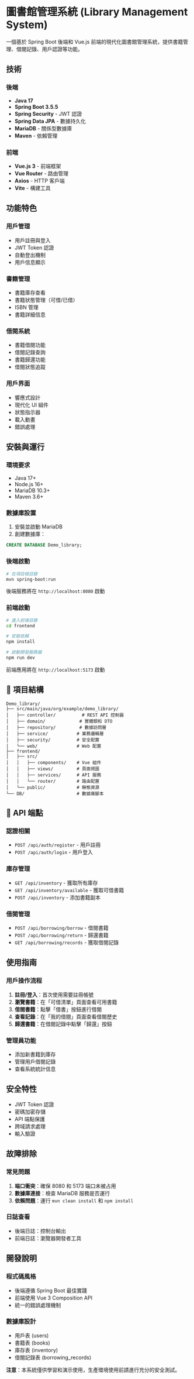 # 圖書館管理系統 (Library Management System)

一個基於 Spring Boot 後端和 Vue.js 前端的現代化圖書館管理系統，提供書籍管理、借閱記錄、用戶認證等功能。

## 技術

### 後端
- **Java 17**
- **Spring Boot 3.5.5**
- **Spring Security** - JWT 認證
- **Spring Data JPA** - 數據持久化
- **MariaDB** - 關係型數據庫
- **Maven** - 依賴管理

### 前端
- **Vue.js 3** - 前端框架
- **Vue Router** - 路由管理
- **Axios** - HTTP 客戶端
- **Vite** - 構建工具

## 功能特色

### 用戶管理
- 用戶註冊與登入
- JWT Token 認證
- 自動登出機制
- 用戶信息顯示

### 書籍管理
- 書籍庫存查看
- 書籍狀態管理（可借/已借）
- ISBN 管理
- 書籍詳細信息

### 借閱系統
- 書籍借閱功能
- 借閱記錄查詢
- 書籍歸還功能
- 借閱狀態追蹤

### 用戶界面
- 響應式設計
- 現代化 UI 組件
- 狀態指示器
- 載入動畫
- 錯誤處理

## 安裝與運行

### 環境要求
- Java 17+
- Node.js 16+
- MariaDB 10.3+
- Maven 3.6+

### 數據庫設置
1. 安裝並啟動 MariaDB
2. 創建數據庫：
```sql
CREATE DATABASE Demo_library;
```

### 後端啟動
```bash
# 在項目根目錄
mvn spring-boot:run
```
後端服務將在 `http://localhost:8080` 啟動

### 前端啟動
```bash
# 進入前端目錄
cd frontend

# 安裝依賴
npm install

# 啟動開發服務器
npm run dev
```
前端應用將在 `http://localhost:5173` 啟動

## 📁 項目結構

```
Demo_library/
├── src/main/java/org/example/demo_library/
│   ├── controller/          # REST API 控制器
│   ├── domain/             # 實體類和 DTO
│   ├── repository/         # 數據訪問層
│   ├── service/           # 業務邏輯層
│   ├── security/          # 安全配置
│   └── web/               # Web 配置
├── frontend/
│   ├── src/
│   │   ├── components/    # Vue 組件
│   │   ├── views/         # 頁面視圖
│   │   ├── services/      # API 服務
│   │   └── router/        # 路由配置
│   └── public/            # 靜態資源
└── DB/                    # 數據庫腳本
```

## 🔧 API 端點

### 認證相關
- `POST /api/auth/register` - 用戶註冊
- `POST /api/auth/login` - 用戶登入

### 庫存管理
- `GET /api/inventory` - 獲取所有庫存
- `GET /api/inventory/available` - 獲取可借書籍
- `POST /api/inventory` - 添加書籍副本

### 借閱管理
- `POST /api/borrowing/borrow` - 借閱書籍
- `POST /api/borrowing/return` - 歸還書籍
- `GET /api/borrowing/records` - 獲取借閱記錄

## 使用指南

### 用戶操作流程
1. **註冊/登入**：首次使用需要註冊帳號
2. **瀏覽書籍**：在「可借清單」頁面查看可用書籍
3. **借閱書籍**：點擊「借書」按鈕進行借閱
4. **查看記錄**：在「我的借閱」頁面查看借閱歷史
5. **歸還書籍**：在借閱記錄中點擊「歸還」按鈕

### 管理員功能
- 添加新書籍到庫存
- 管理用戶借閱記錄
- 查看系統統計信息

## 安全特性

- JWT Token 認證
- 密碼加密存儲
- API 端點保護
- 跨域請求處理
- 輸入驗證

## 故障排除

### 常見問題
1. **端口衝突**：確保 8080 和 5173 端口未被占用
2. **數據庫連接**：檢查 MariaDB 服務是否運行
3. **依賴問題**：運行 `mvn clean install` 和 `npm install`

### 日誌查看
- 後端日誌：控制台輸出
- 前端日誌：瀏覽器開發者工具

## 開發說明

### 程式碼風格
- 後端遵循 Spring Boot 最佳實踐
- 前端使用 Vue 3 Composition API
- 統一的錯誤處理機制

### 數據庫設計
- 用戶表 (users)
- 書籍表 (books)
- 庫存表 (inventory)
- 借閱記錄表 (borrowing_records)

**注意**：本系統僅供學習和演示使用，生產環境使用前請進行充分的安全測試。

